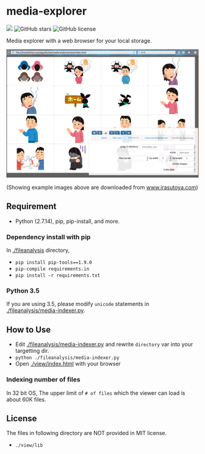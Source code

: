 # media-explorer
![](https://img.shields.io/travis/frost-tb-voo/media-explorer.svg?style=flat-square)
![GitHub stars](https://img.shields.io/github/stars/frost-tb-voo/media-explorer.svg?style=flat-square)
![GitHub license](https://img.shields.io/github/license/frost-tb-voo/media-explorer.svg?style=flat-square)

Media explorer with a web browser for your local storage.

![doc/demo](./doc/demo.png)

(Showing example images above are downloaded from www.irasutoya.com)

## Requirement
- Python (2.7.14), pip, pip-install, and more.

### Dependency install with pip
In [./fileanalysis](./fileanalysis) directory,

- `pip install pip-tools==1.9.0`
- `pip-compile requirements.in`
- `pip install -r requirements.txt`

### Python 3.5
If you are using 3.5, please modify `unicode` statements in [./fileanalysis/media-indexer.py](./fileanalysis/media-indexer.py).

## How to Use
- Edit [./fileanalysis/media-indexer.py](./fileanalysis/media-indexer.py) and rewrite `directory` var into your targetting dir.
- `python ./fileanalysis/media-indexer.py`
- Open [./view/index.html](./view/index.html) with your browser

### Indexing number of files
In 32 bit OS, The upper limit of `# of files` which the viewer can load is about 60K files.

## License
The files in following directory are NOT provided in MIT license.

- `./view/lib`
